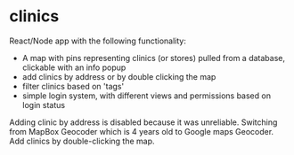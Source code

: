 # clinics

React/Node app with the following functionality:
* A map with pins representing clinics (or stores) pulled from a database, clickable with an info popup
* add clinics by address or by double clicking the map
* filter clinics based on 'tags'
* simple login system, with different views and permissions based on login status

Adding clinic by address is disabled because it was unreliable. Switching from MapBox Geocoder which is 4 years old to Google maps Geocoder. Add clinics by double-clicking the map.

